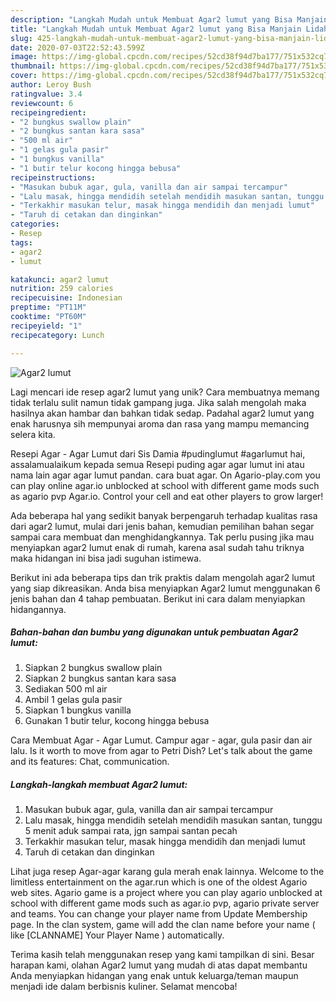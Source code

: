 ```yaml
---
description: "Langkah Mudah untuk Membuat Agar2 lumut yang Bisa Manjain Lidah"
title: "Langkah Mudah untuk Membuat Agar2 lumut yang Bisa Manjain Lidah"
slug: 425-langkah-mudah-untuk-membuat-agar2-lumut-yang-bisa-manjain-lidah
date: 2020-07-03T22:52:43.599Z
image: https://img-global.cpcdn.com/recipes/52cd38f94d7ba177/751x532cq70/agar2-lumut-foto-resep-utama.jpg
thumbnail: https://img-global.cpcdn.com/recipes/52cd38f94d7ba177/751x532cq70/agar2-lumut-foto-resep-utama.jpg
cover: https://img-global.cpcdn.com/recipes/52cd38f94d7ba177/751x532cq70/agar2-lumut-foto-resep-utama.jpg
author: Leroy Bush
ratingvalue: 3.4
reviewcount: 6
recipeingredient:
- "2 bungkus swallow plain"
- "2 bungkus santan kara sasa"
- "500 ml air"
- "1 gelas gula pasir"
- "1 bungkus vanilla"
- "1 butir telur kocong hingga bebusa"
recipeinstructions:
- "Masukan bubuk agar, gula, vanilla dan air sampai tercampur"
- "Lalu masak, hingga mendidih setelah mendidih masukan santan, tunggu 5 menit aduk sampai rata, jgn sampai santan pecah"
- "Terkakhir masukan telur, masak hingga mendidih dan menjadi lumut"
- "Taruh di cetakan dan dinginkan"
categories:
- Resep
tags:
- agar2
- lumut

katakunci: agar2 lumut 
nutrition: 259 calories
recipecuisine: Indonesian
preptime: "PT11M"
cooktime: "PT60M"
recipeyield: "1"
recipecategory: Lunch

---
```



![Agar2 lumut](https://img-global.cpcdn.com/recipes/52cd38f94d7ba177/751x532cq70/agar2-lumut-foto-resep-utama.jpg)

Lagi mencari ide resep agar2 lumut yang unik? Cara membuatnya memang tidak terlalu sulit namun tidak gampang juga. Jika salah mengolah maka hasilnya akan hambar dan bahkan tidak sedap. Padahal agar2 lumut yang enak harusnya sih mempunyai aroma dan rasa yang mampu memancing selera kita.

Resepi Agar - Agar Lumut dari Sis Damia #pudinglumut #agarlumut hai, assalamualaikum kepada semua Resepi puding agar agar lumut ini atau nama lain agar agar lumut pandan. cara buat agar. On Agario-play.com you can play online agar.io unblocked at school with different game mods such as agario pvp Agar.io. Control your cell and eat other players to grow larger!

Ada beberapa hal yang sedikit banyak berpengaruh terhadap kualitas rasa dari agar2 lumut, mulai dari jenis bahan, kemudian pemilihan bahan segar sampai cara membuat dan menghidangkannya. Tak perlu pusing jika mau menyiapkan agar2 lumut enak di rumah, karena asal sudah tahu triknya maka hidangan ini bisa jadi suguhan istimewa.


Berikut ini ada beberapa tips dan trik praktis dalam mengolah agar2 lumut yang siap dikreasikan. Anda bisa menyiapkan Agar2 lumut menggunakan 6 jenis bahan dan 4 tahap pembuatan. Berikut ini cara dalam menyiapkan hidangannya.

<!--inarticleads1-->

##### Bahan-bahan dan bumbu yang digunakan untuk pembuatan Agar2 lumut:

1. Siapkan 2 bungkus swallow plain
1. Siapkan 2 bungkus santan kara sasa
1. Sediakan 500 ml air
1. Ambil 1 gelas gula pasir
1. Siapkan 1 bungkus vanilla
1. Gunakan 1 butir telur, kocong hingga bebusa


Cara Membuat Agar - Agar Lumut. Campur agar - agar, gula pasir dan air lalu. Is it worth to move from agar to Petri Dish? Let&#39;s talk about the game and its features: Chat, communication. 

<!--inarticleads2-->

##### Langkah-langkah membuat Agar2 lumut:

1. Masukan bubuk agar, gula, vanilla dan air sampai tercampur
1. Lalu masak, hingga mendidih setelah mendidih masukan santan, tunggu 5 menit aduk sampai rata, jgn sampai santan pecah
1. Terkakhir masukan telur, masak hingga mendidih dan menjadi lumut
1. Taruh di cetakan dan dinginkan


Lihat juga resep Agar-agar karang gula merah enak lainnya. Welcome to the limitless entertainment on the agar.run which is one of the oldest Agario web sites. Agario game is a project where you can play agario unblocked at school with different game mods such as agar.io pvp, agario private server and teams. You can change your player name from Update Membership page. In the clan system, game will add the clan name before your name ( like [CLANNAME] Your Player Name ) automatically. 

Terima kasih telah menggunakan resep yang kami tampilkan di sini. Besar harapan kami, olahan Agar2 lumut yang mudah di atas dapat membantu Anda menyiapkan hidangan yang enak untuk keluarga/teman maupun menjadi ide dalam berbisnis kuliner. Selamat mencoba!
